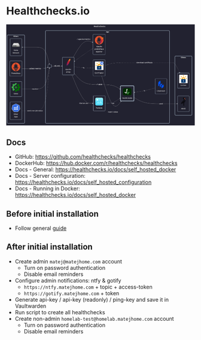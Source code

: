 # Healthchecks.io

![diagram](../../docs/diagrams/out/apps/healthchecks.png)

## Docs

- GitHub: <https://github.com/healthchecks/healthchecks>
- DockerHub: <https://hub.docker.com/r/healthchecks/healthchecks>
- Docs - General: <https://healthchecks.io/docs/self_hosted_docker>
- Docs - Server configuration: <https://healthchecks.io/docs/self_hosted_configuration>
- Docs - Running in Docker: <https://healthchecks.io/docs/self_hosted_docker>

## Before initial installation

- Follow general [guide](../../docs/Checklist%20for%20new%20docker-apps.md)

## After initial installation

- Create admin `matej@matejhome.com` account
    - Turn on password authentication
    - Disable email reminders
- Configure admin notifications: ntfy & gotify
    - `https://ntfy.matejhome.com` + topic + access-token
    - `https://gotify.matejhome.com` + token
- Generate api-key / api-key (readonly) / ping-key and save it in Vaultwarden
- Run script to create all healthchecks
- Create non-admin `homelab-test@homelab.matejhome.com` account
    - Turn on password authentication
    - Disable email reminders
